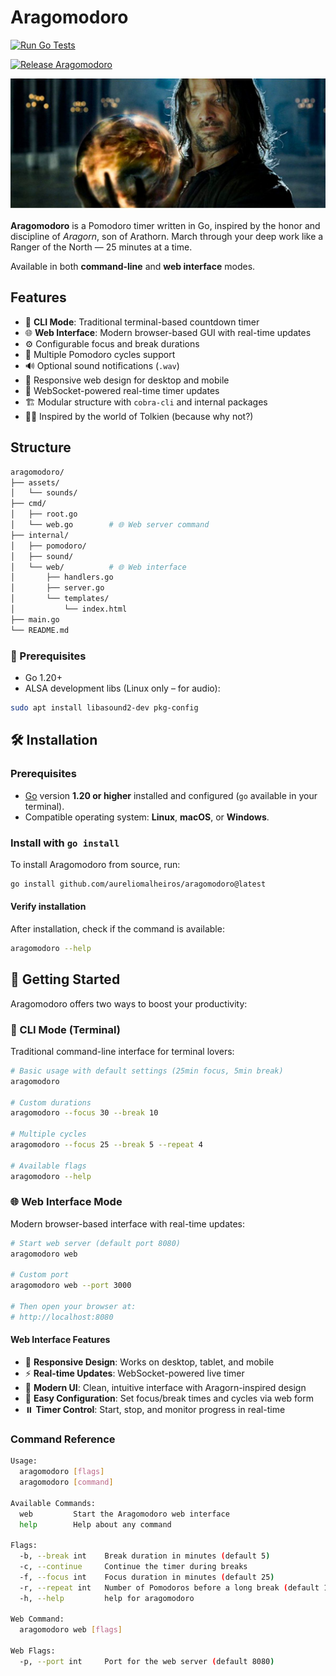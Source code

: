 # Aragomodoro

[![Run Go Tests](https://github.com/aureliomalheiros/Aragomodoro/actions/workflows/tests.yaml/badge.svg)](https://github.com/aureliomalheiros/Aragomodoro/actions/workflows/tests.yaml)

[![Release Aragomodoro](https://github.com/aureliomalheiros/Aragomodoro/actions/workflows/release.yaml/badge.svg)](https://github.com/aureliomalheiros/Aragomodoro/actions/workflows/release.yaml)

![Aragomodoro](assets/img/aragorn.png)

**Aragomodoro** is a Pomodoro timer written in Go, inspired by the honor and discipline of *Aragorn*, son of Arathorn. March through your deep work like a Ranger of the North — 25 minutes at a time.

Available in both **command-line** and **web interface** modes.

## Features

- 🧭 **CLI Mode**: Traditional terminal-based countdown timer
- 🌐 **Web Interface**: Modern browser-based GUI with real-time updates
- ⚙️ Configurable focus and break durations
- 🔁 Multiple Pomodoro cycles support
- 🔊 Optional sound notifications (`.wav`)
- 📱 Responsive web design for desktop and mobile
- 🎯 WebSocket-powered real-time timer updates
- 🏗️ Modular structure with `cobra-cli` and internal packages
- 🧙‍♂️ Inspired by the world of Tolkien (because why not?)

## Structure

```bash
aragomodoro/
├── assets/           
│   └── sounds/
├── cmd/               
│   ├── root.go
│   └── web.go        # 🌐 Web server command
├── internal/          
│   ├── pomodoro/      
│   ├── sound/         
│   └── web/          # 🌐 Web interface
│       ├── handlers.go
│       ├── server.go
│       └── templates/
│           └── index.html
├── main.go
└── README.md
```

### 🔧 Prerequisites

- Go 1.20+
- ALSA development libs (Linux only – for audio):

```bash
sudo apt install libasound2-dev pkg-config
```

## 🛠️ Installation

### Prerequisites

- [Go](https://golang.org/dl/) version **1.20 or higher** installed and configured (`go` available in your terminal).
- Compatible operating system: **Linux**, **macOS**, or **Windows**.

### Install with `go install`

To install Aragomodoro from source, run:

```bash
go install github.com/aureliomalheiros/aragomodoro@latest
```

#### Verify installation 

After installation, check if the command is available:

```bash
aragomodoro --help
```

## 🚀 Getting Started

Aragomodoro offers two ways to boost your productivity:

### 🧭 CLI Mode (Terminal)

Traditional command-line interface for terminal lovers:

```bash
# Basic usage with default settings (25min focus, 5min break)
aragomodoro

# Custom durations
aragomodoro --focus 30 --break 10

# Multiple cycles
aragomodoro --focus 25 --break 5 --repeat 4

# Available flags
aragomodoro --help
```

### 🌐 Web Interface Mode

Modern browser-based interface with real-time updates:

```bash
# Start web server (default port 8080)
aragomodoro web

# Custom port
aragomodoro web --port 3000

# Then open your browser at:
# http://localhost:8080
```

#### Web Interface Features

- 📱 **Responsive Design**: Works on desktop, tablet, and mobile
- ⚡ **Real-time Updates**: WebSocket-powered live timer
- 🎨 **Modern UI**: Clean, intuitive interface with Aragorn-inspired design
- 🔧 **Easy Configuration**: Set focus/break times and cycles via web form
- ⏸️ **Timer Control**: Start, stop, and monitor progress in real-time

### Command Reference

```bash
Usage:
  aragomodoro [flags]
  aragomodoro [command]

Available Commands:
  web         Start the Aragomodoro web interface
  help        Help about any command

Flags:
  -b, --break int    Break duration in minutes (default 5)
  -c, --continue     Continue the timer during breaks
  -f, --focus int    Focus duration in minutes (default 25)
  -r, --repeat int   Number of Pomodoros before a long break (default 1)
  -h, --help         help for aragomodoro

Web Command:
  aragomodoro web [flags]
  
Web Flags:
  -p, --port int     Port for the web server (default 8080)
```
